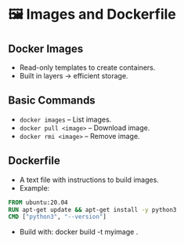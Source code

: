 # 🖼️ Images and Dockerfile

## Docker Images
- Read-only templates to create containers.  
- Built in layers → efficient storage.  

## Basic Commands
- `docker images` – List images.  
- `docker pull <image>` – Download image.  
- `docker rmi <image>` – Remove image.  

## Dockerfile
- A text file with instructions to build images.  
- Example:
```dockerfile
FROM ubuntu:20.04
RUN apt-get update && apt-get install -y python3
CMD ["python3", "--version"]
```
- Build with: docker build -t myimage .
